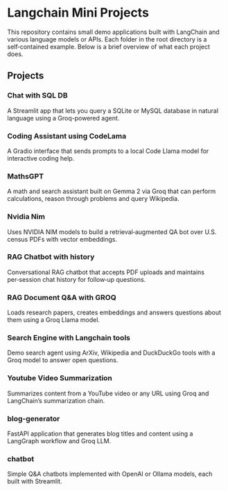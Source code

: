 # Langchain Mini Projects

This repository contains small demo applications built with LangChain and various language models or APIs. Each folder in the root directory is a self‑contained example. Below is a brief overview of what each project does.

## Projects

### Chat with SQL DB

A Streamlit app that lets you query a SQLite or MySQL database in natural language using a Groq-powered agent.

### Coding Assistant using CodeLama

A Gradio interface that sends prompts to a local Code Llama model for interactive coding help.

### MathsGPT

A math and search assistant built on Gemma 2 via Groq that can perform calculations, reason through problems and query Wikipedia.

### Nvidia Nim

Uses NVIDIA NIM models to build a retrieval‑augmented QA bot over U.S. census PDFs with vector embeddings.

### RAG Chatbot with history

Conversational RAG chatbot that accepts PDF uploads and maintains per‑session chat history for follow‑up questions.

### RAG Document Q&A with GROQ

Loads research papers, creates embeddings and answers questions about them using a Groq Llama model.

### Search Engine with Langchain tools

Demo search agent using ArXiv, Wikipedia and DuckDuckGo tools with a Groq model to answer open questions.

### Youtube Video Summarization

Summarizes content from a YouTube video or any URL using Groq and LangChain’s summarization chain.

### blog-generator

FastAPI application that generates blog titles and content using a LangGraph workflow and Groq LLM.

### chatbot

Simple Q&A chatbots implemented with OpenAI or Ollama models, each built with Streamlit.

